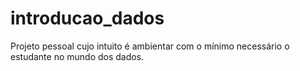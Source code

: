 # introducao_dados
Projeto pessoal cujo intuito é ambientar com o mínimo necessário o estudante no mundo dos dados.
